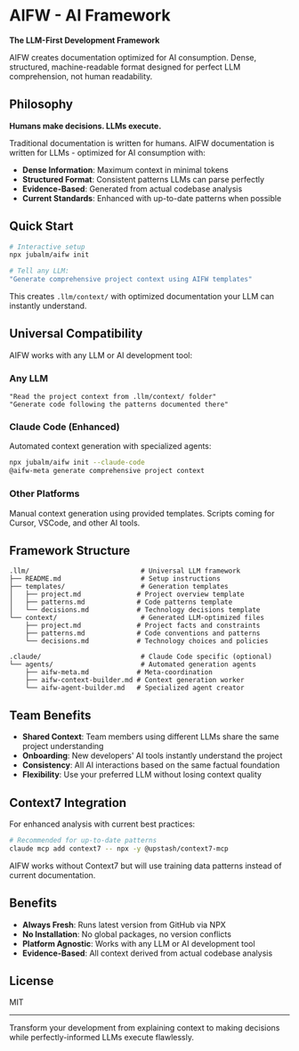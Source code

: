# AIFW - AI Framework

**The LLM-First Development Framework**

AIFW creates documentation optimized for AI consumption. Dense, structured, machine-readable format designed for perfect LLM comprehension, not human readability.

## Philosophy

**Humans make decisions. LLMs execute.**

Traditional documentation is written for humans. AIFW documentation is written for LLMs - optimized for AI consumption with:

- **Dense Information**: Maximum context in minimal tokens
- **Structured Format**: Consistent patterns LLMs can parse perfectly  
- **Evidence-Based**: Generated from actual codebase analysis
- **Current Standards**: Enhanced with up-to-date patterns when possible

## Quick Start

```bash
# Interactive setup
npx jubalm/aifw init

# Tell any LLM:
"Generate comprehensive project context using AIFW templates"
```

This creates `.llm/context/` with optimized documentation your LLM can instantly understand.

## Universal Compatibility

AIFW works with any LLM or AI development tool:

### Any LLM
```
"Read the project context from .llm/context/ folder"
"Generate code following the patterns documented there"
```

### Claude Code (Enhanced)
Automated context generation with specialized agents:
```bash
npx jubalm/aifw init --claude-code
@aifw-meta generate comprehensive project context
```

### Other Platforms
Manual context generation using provided templates. Scripts coming for Cursor, VSCode, and other AI tools.

## Framework Structure

```
.llm/                            # Universal LLM framework
├── README.md                    # Setup instructions
├── templates/                   # Generation templates
│   ├── project.md              # Project overview template
│   ├── patterns.md             # Code patterns template
│   └── decisions.md            # Technology decisions template
└── context/                     # Generated LLM-optimized files
    ├── project.md              # Project facts and constraints
    ├── patterns.md             # Code conventions and patterns
    └── decisions.md            # Technology choices and policies

.claude/                         # Claude Code specific (optional)
└── agents/                      # Automated generation agents
    ├── aifw-meta.md            # Meta-coordination
    ├── aifw-context-builder.md # Context generation worker
    └── aifw-agent-builder.md   # Specialized agent creator
```

## Team Benefits

- **Shared Context**: Team members using different LLMs share the same project understanding
- **Onboarding**: New developers' AI tools instantly understand the project
- **Consistency**: All AI interactions based on the same factual foundation
- **Flexibility**: Use your preferred LLM without losing context quality

## Context7 Integration

For enhanced analysis with current best practices:

```bash
# Recommended for up-to-date patterns
claude mcp add context7 -- npx -y @upstash/context7-mcp
```

AIFW works without Context7 but will use training data patterns instead of current documentation.

## Benefits

- **Always Fresh**: Runs latest version from GitHub via NPX
- **No Installation**: No global packages, no version conflicts
- **Platform Agnostic**: Works with any LLM or AI development tool
- **Evidence-Based**: All context derived from actual codebase analysis

## License

MIT

---

Transform your development from explaining context to making decisions while perfectly-informed LLMs execute flawlessly.